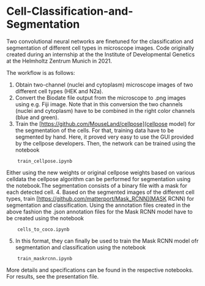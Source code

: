 # Cell-Classification-and-Segmentation

Two convolutional neural networks are finetuned for the classification and segmentation of different cell types in microscope images. Code originally created during an internship at the the Institute of Developmental Genetics at the Helmholtz Zentrum Munich in 2021. 

The workflow is as follows: 

1. Obtain two-channel (nuclei and cytoplasm) microscope images of two different cell types (HEK and N2a).
2. Convert the Biodate file output from the microscope to .png images using e.g. Fiji image. Note that in this conversion the two channels (nuclei and cytoplasm) have to be combined in the right color channels (blue and green).
3. Train the [https://github.com/MouseLand/cellpose](cellpose model) for the segmentation of the cells. For that, training data have to be segmented by hand. Here, it proved very easy to use the GUI provided by the cellpose developers. Then, the network can be trained using the notebook
```   
	train_cellpose.ipynb
```
Either using the new weights or original cellpose weights based on various celldata the cellpose algorithm can be performed for segmentation using the notebook.The segmentation consists of a binary file with a mask for each detected cell. 
4. Based on the segmented images of the different cell types, train [https://github.com/matterport/Mask_RCNN](MASK RCNN) for segmentation and classification. Using the annotation files created in the above fashion the .json annotation files for the Mask RCNN model have to be created using the notebook
```
	cells_to_coco.ipynb
```
5. In this format, they can finally be used to train the Mask RCNN model ofr segmentation and classification using the notebook 
```
	train_maskrcnn.ipynb
```
More details and specifications can be found in the respective notebooks. For results, see the presentation file.
